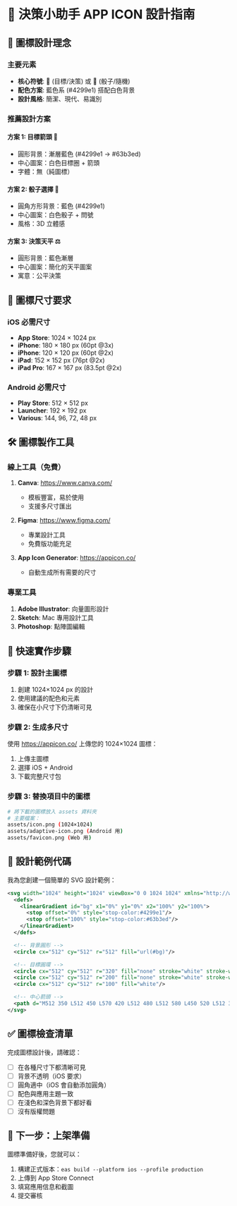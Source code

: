 # 🎨 決策小助手 APP ICON 設計指南

## 🎯 圖標設計理念

### 主要元素

- **核心符號**: 🎯 (目標/決策) 或 🎲 (骰子/隨機)
- **配色方案**: 藍色系 (#4299e1) 搭配白色背景
- **設計風格**: 簡潔、現代、易識別

### 推薦設計方案

#### 方案 1: 目標箭頭 🎯

- 圓形背景：漸層藍色 (#4299e1 → #63b3ed)
- 中心圖案：白色目標圈 + 箭頭
- 字體：無（純圖標）

#### 方案 2: 骰子選擇 🎲

- 圓角方形背景：藍色 (#4299e1)
- 中心圖案：白色骰子 + 問號
- 風格：3D 立體感

#### 方案 3: 決策天平 ⚖️

- 圓形背景：藍色漸層
- 中心圖案：簡化的天平圖案
- 寓意：公平決策

## 📏 圖標尺寸要求

### iOS 必需尺寸

- **App Store**: 1024 × 1024 px
- **iPhone**: 180 × 180 px (60pt @3x)
- **iPhone**: 120 × 120 px (60pt @2x)
- **iPad**: 152 × 152 px (76pt @2x)
- **iPad Pro**: 167 × 167 px (83.5pt @2x)

### Android 必需尺寸

- **Play Store**: 512 × 512 px
- **Launcher**: 192 × 192 px
- **Various**: 144, 96, 72, 48 px

## 🛠 圖標製作工具

### 線上工具（免費）

1. **Canva**: https://www.canva.com/

   - 模板豐富，易於使用
   - 支援多尺寸匯出

2. **Figma**: https://www.figma.com/

   - 專業設計工具
   - 免費版功能充足

3. **App Icon Generator**: https://appicon.co/
   - 自動生成所有需要的尺寸

### 專業工具

1. **Adobe Illustrator**: 向量圖形設計
2. **Sketch**: Mac 專用設計工具
3. **Photoshop**: 點陣圖編輯

## 📱 快速實作步驟

### 步驟 1: 設計主圖標

1. 創建 1024×1024 px 的設計
2. 使用建議的配色和元素
3. 確保在小尺寸下仍清晰可見

### 步驟 2: 生成多尺寸

使用 https://appicon.co/ 上傳您的 1024×1024 圖標：

1. 上傳主圖標
2. 選擇 iOS + Android
3. 下載完整尺寸包

### 步驟 3: 替換項目中的圖標

```bash
# 將下載的圖標放入 assets 資料夾
# 主要檔案：
assets/icon.png (1024×1024)
assets/adaptive-icon.png (Android 用)
assets/favicon.png (Web 用)
```

## 🎨 設計範例代碼

我為您創建一個簡單的 SVG 設計範例：

```svg
<svg width="1024" height="1024" viewBox="0 0 1024 1024" xmlns="http://www.w3.org/2000/svg">
  <defs>
    <linearGradient id="bg" x1="0%" y1="0%" x2="100%" y2="100%">
      <stop offset="0%" style="stop-color:#4299e1"/>
      <stop offset="100%" style="stop-color:#63b3ed"/>
    </linearGradient>
  </defs>

  <!-- 背景圓形 -->
  <circle cx="512" cy="512" r="512" fill="url(#bg)"/>

  <!-- 目標圓環 -->
  <circle cx="512" cy="512" r="320" fill="none" stroke="white" stroke-width="40"/>
  <circle cx="512" cy="512" r="200" fill="none" stroke="white" stroke-width="30"/>
  <circle cx="512" cy="512" r="100" fill="white"/>

  <!-- 中心箭頭 -->
  <path d="M512 350 L512 450 L570 420 L512 480 L512 580 L450 520 L512 350" fill="#4299e1"/>
</svg>
```

## ✅ 圖標檢查清單

完成圖標設計後，請確認：

- [ ] 在各種尺寸下都清晰可見
- [ ] 背景不透明（iOS 要求）
- [ ] 圓角適中（iOS 會自動添加圓角）
- [ ] 配色與應用主題一致
- [ ] 在淺色和深色背景下都好看
- [ ] 沒有版權問題

## 🚀 下一步：上架準備

圖標準備好後，您就可以：

1. 構建正式版本：`eas build --platform ios --profile production`
2. 上傳到 App Store Connect
3. 填寫應用信息和截圖
4. 提交審核
